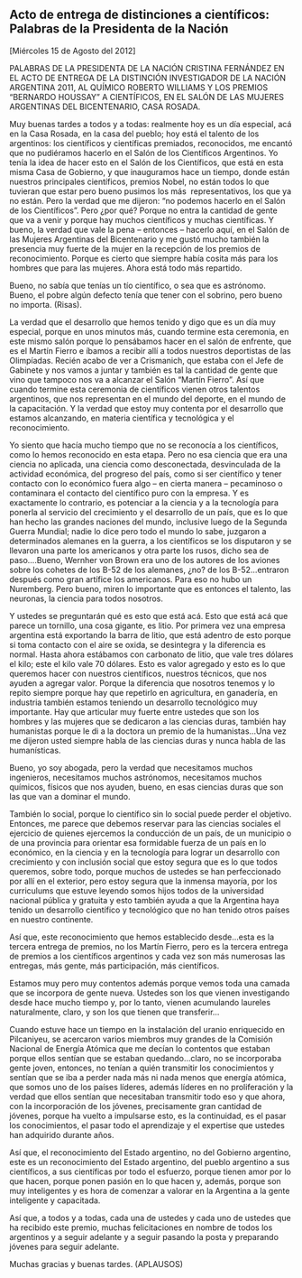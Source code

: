 Acto de entrega de distinciones a científicos: Palabras de la Presidenta de la Nación
-------------------------------------------------------------------------------------

[Miércoles 15 de Agosto del 2012]

PALABRAS DE LA PRESIDENTA DE LA NACIÓN CRISTINA FERNÁNDEZ EN EL ACTO DE
ENTREGA DE LA DISTINCIÓN INVESTIGADOR DE LA NACIÓN ARGENTINA 2011, AL
QUÍMICO ROBERTO WILLIAMS Y LOS PREMIOS  “BERNARDO HOUSSAY” A
CIENTÍFICOS, EN EL SALÓN DE LAS MUJERES ARGENTINAS DEL BICENTENARIO,
CASA ROSADA.

Muy buenas tardes a todos y a todas: realmente hoy es un día especial,
acá en la Casa Rosada, en la casa del pueblo; hoy está el talento de los
argentinos: los científicos y científicas premiados, reconocidos, me
encantó que no pudiéramos hacerlo en el Salón de los Científicos
Argentinos. Yo tenía la idea de hacer esto en el Salón de los
Científicos, que está en esta misma Casa de Gobierno, y que inauguramos
hace un tiempo, donde están nuestros principales científicos, premios
Nobel, no están todos lo que tuvieran que estar pero bueno pusimos los
más  representativos, los que ya no están. Pero la verdad que me
dijeron: “no podemos hacerlo en el Salón de los Científicos”. Pero ¿por
qué? Porque no entra la cantidad de gente que va a venir y porque hay
muchos científicos y muchas científicas. Y bueno, la verdad que vale la
pena – entonces – hacerlo aquí, en el Salón de las Mujeres Argentinas
del Bicentenario y me gustó mucho también la presencia muy fuerte de la
mujer en la recepción de los premios de reconocimiento. Porque es cierto
que siempre había cosita más para los hombres que para las mujeres.
Ahora está todo más repartido.

Bueno, no sabía que tenías un tío científico, o sea que es astrónomo.
Bueno, el pobre algún defecto tenía que tener con el sobrino, pero bueno
no importa. (Risas).

La verdad que el desarrollo que hemos tenido y digo que es un día muy
especial, porque en unos minutos más, cuando termine esta ceremonia, en
este mismo salón porque lo pensábamos hacer en el salón de enfrente, que
es el Martín Fierro e íbamos a recibir allí a todos nuestros deportistas
de las Olimpíadas. Recién acabo de ver a Crismanich, que estaba con el
Jefe de Gabinete y nos vamos a juntar y también es tal la cantidad de
gente que vino que tampoco nos va a alcanzar el Salón “Martín Fierro”.
Así que cuando termine esta ceremonia de científicos vienen otros
talentos argentinos, que nos representan en el mundo del deporte, en el
mundo de la capacitación. Y la verdad que estoy muy contenta por el
desarrollo que estamos alcanzando, en materia científica y tecnológica y
el reconocimiento.

Yo siento que hacía mucho tiempo que no se reconocía a los científicos,
como lo hemos reconocido en esta etapa. Pero no esa ciencia que era una
ciencia no aplicada, una ciencia como desconectada, desvinculada de la
actividad económica, del progreso del país, como si ser científico y
tener contacto con lo económico fuera algo – en cierta manera –
pecaminoso o contaminara el contacto del científico puro con la empresa.
Y es exactamente lo contrario, es potenciar a la ciencia y a la
tecnología para ponerla al servicio del crecimiento y el desarrollo de
un país, que es lo que han hecho las grandes naciones del mundo,
inclusive luego de la Segunda Guerra Mundial; nadie lo dice pero todo el
mundo lo sabe, juzgaron a determinados alemanes en la guerra, a los
científicos se los disputaron y se llevaron una parte los americanos y
otra parte los rusos, dicho sea de paso….Bueno, Wernher von Brown era
uno de los autores de los aviones sobre los cohetes de los B-52 de los
alemanes, ¿no? de los B-52…entraron después como gran artífice los
americanos. Para eso no hubo un Nuremberg. Pero bueno, miren lo
importante que es entonces el talento, las neuronas, la ciencia para
todos nosotros.

Y ustedes se preguntarán qué es esto que está acá. Esto que está acá que
parece un tornillo, una cosa gigante, es litio. Por primera vez una
empresa argentina está exportando la barra de litio, que está adentro de
esto porque si toma contacto con el aire se oxida, se desintegra y la
diferencia es normal. Hasta ahora estábamos con carbonato de litio, que
vale tres dólares el kilo; este el kilo vale 70 dólares. Esto es valor
agregado y esto es lo que queremos hacer con nuestros científicos,
nuestros técnicos, que nos ayuden a agregar valor. Porque la diferencia
que nosotros tenemos y lo repito siempre porque hay que repetirlo en
agricultura, en ganadería, en industria también estamos teniendo un
desarrollo tecnológico muy importante. Hay que articular muy fuerte
entre ustedes que son los hombres y las mujeres que se dedicaron a las
ciencias duras, también hay humanistas porque le di a la doctora un
premio de la humanistas…Una vez me dijeron usted siempre habla de las
ciencias duras y nunca habla de las humanísticas.

Bueno, yo soy abogada, pero la verdad que necesitamos muchos ingenieros,
necesitamos muchos astrónomos, necesitamos muchos químicos, físicos que
nos ayuden, bueno, en esas ciencias duras que son las que van a dominar
el mundo.

También lo social, porque lo científico sin lo social puede perder el
objetivo. Entonces, me parece que debemos reservar para las ciencias
sociales el ejercicio de quienes ejercemos la conducción de un país, de
un municipio o de una provincia para orientar esa formidable fuerza de
un país en lo económico, en la ciencia y en la tecnología para lograr un
desarrollo con crecimiento y con inclusión social que estoy segura que
es lo que todos queremos, sobre todo, porque muchos de ustedes se han
perfeccionado por allí en el exterior, pero estoy segura que la inmensa
mayoría, por los curriculums que estuve leyendo somos hijos todos de la
universidad nacional pública y gratuita y esto también ayuda a que la
Argentina haya tenido un desarrollo científico y tecnológico que no han
tenido otros países en nuestro continente.

Así que, este reconocimiento que hemos establecido desde…esta es la
tercera entrega de premios, no los Martín Fierro, pero es la tercera
entrega de premios a los científicos argentinos y cada vez son más
numerosas las entregas, más gente, más participación, más científicos.

Estamos muy pero muy contentos además porque vemos toda una camada que
se incorpora de gente nueva. Ustedes son los que vienen investigando
desde hace mucho tiempo y, por lo tanto, vienen acumulando laureles
naturalmente, claro, y son los que tienen que transferir…

Cuando estuve hace un tiempo en la instalación del uranio enriquecido en
Pilcaniyeu, se acercaron varios miembros muy grandes de la Comisión
Nacional de Energía Atómica que me decían lo contentos que estaban
porque ellos sentían que se estaban quedando…claro, no se incorporaba
gente joven, entonces, no tenían a quién transmitir los conocimientos y
sentían que se iba a perder nada más ni nada menos que energía atómica,
que somos uno de los países líderes, además líderes en no proliferación
y la verdad que ellos sentían que necesitaban transmitir todo eso y que
ahora, con la incorporación de los jóvenes, precisamente gran cantidad
de jóvenes, porque ha vuelto a impulsarse esto, es la continuidad, es el
pasar los conocimientos, el pasar todo el aprendizaje y el expertise que
ustedes han adquirido durante años.

Así que, el reconocimiento del Estado argentino, no del Gobierno
argentino, este es un reconocimiento del Estado argentino, del pueblo
argentino a sus científicos, a sus científicas por todo el esfuerzo,
porque tienen amor por lo que hacen, porque ponen pasión en lo que hacen
y, además, porque son muy inteligentes y es hora de comenzar a valorar
en la Argentina a la gente inteligente y capacitada.

Así que, a todos y a todas, cada una de ustedes y cada uno de ustedes
que ha recibido este premio, muchas felicitaciones en nombre de todos
los argentinos y a seguir adelante y a seguir pasando la posta y
preparando jóvenes para seguir adelante.

Muchas gracias y buenas tardes. (APLAUSOS)    
